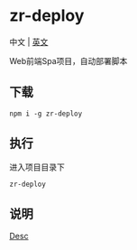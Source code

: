 # zr-deploy
中文 | [英文](./README.md)

Web前端Spa项目，自动部署脚本


## 下载
```shell
npm i -g zr-deploy
```


## 执行
进入项目目录下
```shell
zr-deploy
```


## 说明
[Desc](./Desc.md)
